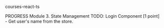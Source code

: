 courses-react-ts

PROGRESS
Module 3. State Management
TODO:
Login Component
[1 point] - Get user's name from the store.